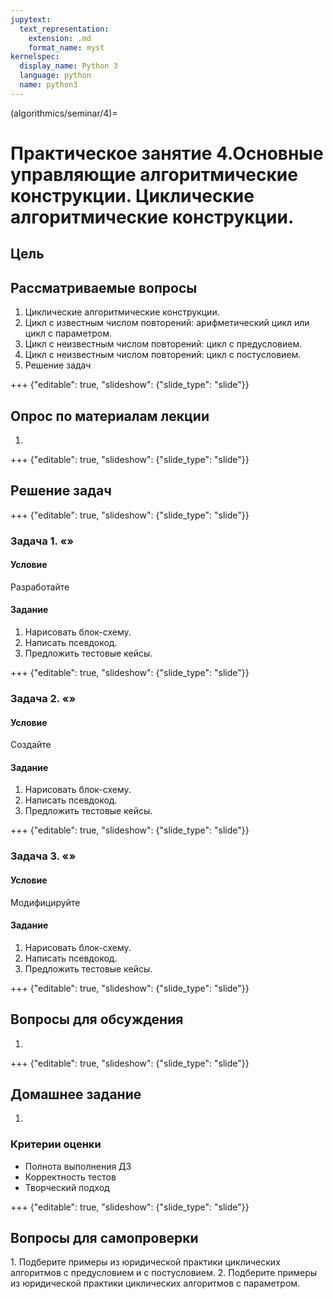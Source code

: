 ```yaml
---
jupytext:
  text_representation:
    extension: .md
    format_name: myst
kernelspec:
  display_name: Python 3
  language: python
  name: python3
---
```


(algorithmics/seminar/4)=
# Практическое занятие 4.Основные управляющие алгоритмические конструкции. Циклические алгоритмические конструкции.

## Цель

## Рассматриваемые вопросы
1. Циклические алгоритмические конструкции.
2. Цикл с известным числом повторений: арифметический цикл или цикл с параметром.
3. Цикл с неизвестным числом повторений: цикл с предусловием.
4. Цикл с неизвестным числом повторений: цикл с постусловием.
5. Решение задач


+++ {"editable": true, "slideshow": {"slide_type": "slide"}}

## Опрос по материалам лекции

1.

+++ {"editable": true, "slideshow": {"slide_type": "slide"}}

## Решение задач

+++ {"editable": true, "slideshow": {"slide_type": "slide"}}

### Задача 1. &laquo;&raquo;

#### Условие
Разработайте

#### Задание
1. Нарисовать блок-схему.
2. Написать псевдокод.
3. Предложить тестовые кейсы.

+++ {"editable": true, "slideshow": {"slide_type": "slide"}}

### Задача 2. &laquo;&raquo;

#### Условие
Создайте

#### Задание
1. Нарисовать блок-схему.
2. Написать псевдокод.
3. Предложить тестовые кейсы.

+++ {"editable": true, "slideshow": {"slide_type": "slide"}}

### Задача 3. &laquo;&raquo;

#### Условие
Модифицируйте

#### Задание
1. Нарисовать блок-схему.
2. Написать псевдокод.
3. Предложить тестовые кейсы.

+++ {"editable": true, "slideshow": {"slide_type": "slide"}}

## Вопросы для обсуждения
1.

+++ {"editable": true, "slideshow": {"slide_type": "slide"}}

## Домашнее задание
1.

### Критерии оценки
- Полнота выполнения ДЗ
- Корректность тестов
- Творческий подход

+++ {"editable": true, "slideshow": {"slide_type": "slide"}}


## Вопросы для самопроверки
1. Подберите примеры из юридической практики циклических алгоритмов с предусловием и с постусловием.
2. Подберите примеры из юридической практики циклических алгоритмов с параметром.
